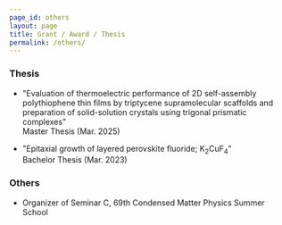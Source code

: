 ```yaml
---
page_id: others
layout: page
title: Grant / Award / Thesis
permalink: /others/
---
```


### Thesis
- "Evaluation of thermoelectric performance of 2D self-assembly polythiophene thin films by triptycene supramolecular scaffolds and preparation of solid-solution crystals using trigonal prismatic complexes" <br>Master Thesis (Mar. 2025)

- "Epitaxial growth of layered perovskite fluoride; K<sub>2</sub>CuF<sub>4</sub>" <br> Bachelor Thesis (Mar. 2023)

### Others
- Organizer of Seminar C, 69th Condensed Matter Physics Summer School